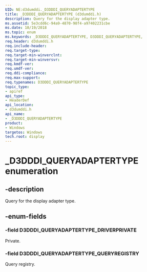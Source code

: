 ```yaml
---
UID: NE:d3dumddi._D3DDDI_QUERYADAPTERTYPE
title: _D3DDDI_QUERYADAPTERTYPE (d3dumddi.h)
description: Query for the display adapter type.
ms.assetid: 5e3cdd6c-94a9-4870-98f4-a97402231cbe
ms.date: 10/19/2018
ms.topic: enum
ms.keywords: _D3DDDI_QUERYADAPTERTYPE, D3DDDI_QUERYADAPTERTYPE,
req.header: d3dumddi.h
req.include-header:
req.target-type:
req.target-min-winverclnt:
req.target-min-winversvr:
req.kmdf-ver:
req.umdf-ver:
req.ddi-compliance:
req.max-support:
req.typenames: D3DDDI_QUERYADAPTERTYPE
topic_type:
- apiref
api_type:
- HeaderDef
api_location:
- d3dumddi.h
api_name:
- _D3DDDI_QUERYADAPTERTYPE
product: 
- Windows
targetos: Windows
tech.root: display
---
```


# _D3DDDI_QUERYADAPTERTYPE enumeration

## -description

Query for the display adapter type.

## -enum-fields

### -field D3DDDI_QUERYADAPTERTYPE_DRIVERPRIVATE

Private.

### -field D3DDDI_QUERYADAPTERTYPE_QUERYREGISTRY

Query registry.

